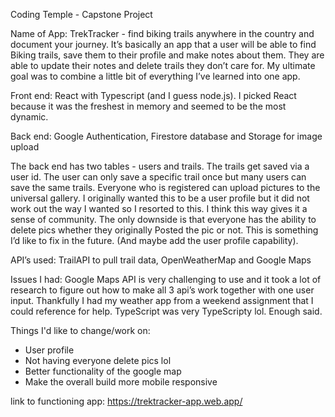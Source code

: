 Coding Temple - Capstone Project

Name of App: TrekTracker - find biking trails anywhere in the country and document your journey. It’s basically an app that a user will be able to find 
Biking trails, save them to their profile and make notes about them. They are able to update their notes and delete trails they don’t care for.
My ultimate goal was to combine a little bit of everything I’ve learned into one app. 

Front end: React with Typescript (and I guess node.js). I picked React because it was the freshest in memory and seemed to be the most dynamic.

Back end: Google Authentication, Firestore database and Storage for image upload

The back end has two tables - users and trails. The trails get saved via a user id. The user can only save a specific trail once but many users can save the same trails.
Everyone who is registered can upload pictures to the universal gallery. I originally wanted this to be a user profile but it did not work out the way I wanted so
I resorted to this. I think this way gives it a sense of community. The only downside is that everyone has the ability to delete pics whether they originally
Posted the pic or not. This is something I’d like to fix in the future. (And maybe add the user profile capability).

API’s used: TrailAPI to pull trail data, OpenWeatherMap and Google Maps

Issues I had: Google Maps API is very challenging to use and it took a lot of research to figure out how to make all 3 api’s work together with one user input.
Thankfully I had my weather app from a weekend assignment that I could reference for help. 
TypeScript was very TypeScripty lol. Enough said.

Things I'd like to change/work on: 
- User profile
- Not having everyone delete pics lol
- Better functionality of the google map
- Make the overall build more mobile responsive

link to functioning app: https://trektracker-app.web.app/